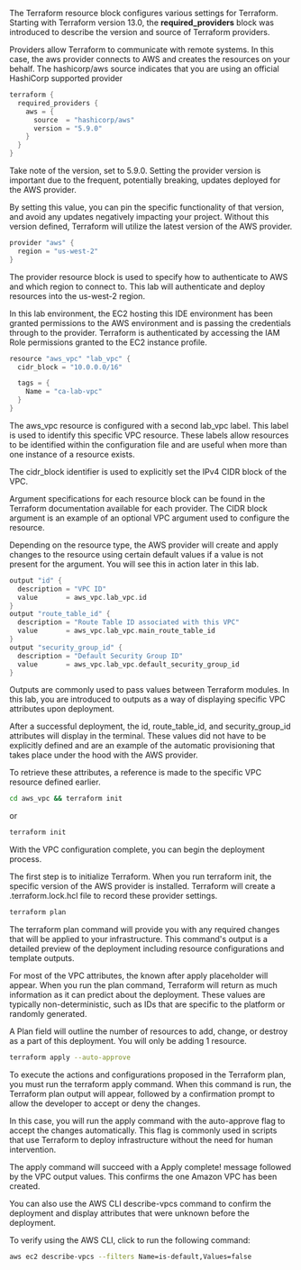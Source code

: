 
The Terraform resource block configures various settings for Terraform. Starting with Terraform version 13.0, the __required_providers__ block was introduced to describe the version and source of Terraform providers.

Providers allow Terraform to communicate with remote systems. In this case, the aws provider connects to AWS and creates the resources on your behalf. The hashicorp/aws source indicates that you are using an official HashiCorp supported provider

```h
terraform {
  required_providers {
    aws = {
      source  = "hashicorp/aws"
      version = "5.9.0"
    }
  }
}
```

Take note of the version, set to 5.9.0. Setting the provider version is important due to the frequent, potentially breaking, updates deployed for the AWS provider.

By setting this value, you can pin the specific functionality of that version, and avoid any updates negatively impacting your project. Without this version defined, Terraform will utilize the latest version of the AWS provider.

```h
provider "aws" {
  region = "us-west-2"
}
```

The provider resource block is used to specify how to authenticate to AWS and which region to connect to. This lab will authenticate and deploy resources into the us-west-2 region.

In this lab environment, the EC2 hosting this IDE environment has been granted permissions to the AWS environment and is passing the credentials through to the provider. Terraform is authenticated by accessing the IAM Role permissions granted to the EC2 instance profile.

```h
resource "aws_vpc" "lab_vpc" {
  cidr_block = "10.0.0.0/16"

  tags = {
    Name = "ca-lab-vpc"
  }
}
```

The aws_vpc resource is configured with a second lab_vpc label. This label is used to identify this specific VPC resource. These labels allow resources to be identified within the configuration file and are useful when more than one instance of a resource exists.

The cidr_block identifier is used to explicitly set the IPv4 CIDR block of the VPC.

Argument specifications for each resource block can be found in the Terraform documentation available for each provider. The CIDR block argument is an example of an optional VPC argument used to configure the resource.

Depending on the resource type, the AWS provider will create and apply changes to the resource using certain default values if a value is not present for the argument. You will see this in action later in this lab.

```h
output "id" {
  description = "VPC ID"
  value       = aws_vpc.lab_vpc.id
}
output "route_table_id" {
  description = "Route Table ID associated with this VPC"
  value       = aws_vpc.lab_vpc.main_route_table_id
}
output "security_group_id" {
  description = "Default Security Group ID"
  value       = aws_vpc.lab_vpc.default_security_group_id
}
```
Outputs are commonly used to pass values between Terraform modules. In this lab, you are introduced to outputs as a way of displaying specific VPC attributes upon deployment.

After a successful deployment, the id, route_table_id, and security_group_id attributes will display in the terminal. These values did not have to be explicitly defined and are an example of the automatic provisioning that takes place under the hood with the AWS provider.

To retrieve these attributes, a reference is made to the specific VPC resource defined earlier.

```bash
cd aws_vpc && terraform init
```
or
```bash
terraform init
```

With the VPC configuration complete, you can begin the deployment process.

The first step is to initialize Terraform. When you run terraform init, the specific version of the AWS provider is installed. Terraform will create a .terraform.lock.hcl file to record these provider settings.

```bash
terraform plan
```

The terraform plan command will provide you with any required changes that will be applied to your infrastructure. This command's output is a detailed preview of the deployment including resource configurations and template outputs.

For most of the VPC attributes, the known after apply placeholder will appear. When you run the plan command, Terraform will return as much information as it can predict about the deployment. These values are typically non-deterministic, such as IDs that are specific to the platform or randomly generated.

A Plan field will outline the number of resources to add, change, or destroy as a part of this deployment. You will only be adding 1 resource.

```bash
terraform apply --auto-approve
```

To execute the actions and configurations proposed in the Terraform plan, you must run the terraform apply command. When this command is run, the Terraform plan output will appear, followed by a confirmation prompt to allow the developer to accept or deny the changes.

In this case, you will run the apply command with the auto-approve flag to accept the changes automatically. This flag is commonly used in scripts that use Terraform to deploy infrastructure without the need for human intervention.


The apply command will succeed with a Apply complete! message followed by the VPC output values. This confirms the one Amazon VPC has been created.

You can also use the AWS CLI describe-vpcs command to confirm the deployment and display attributes that were unknown before the deployment.

To verify using the AWS CLI, click to run the following command:

```bash
aws ec2 describe-vpcs --filters Name=is-default,Values=false
```
